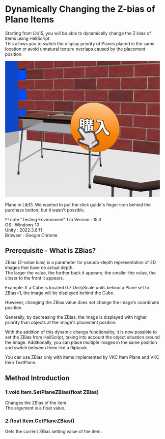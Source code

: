 # Dynamically Changing the Z-bias of Plane Items

Starting from Lib15, you will be able to dynamically change the Z-bias of items using HeliScript.  
This allows you to switch the display priority of Planes placed in the same location or avoid unnatural texture overlaps caused by the placement position.

![Zbias](img/zbias.jpg)

Plane in Lib13.
We wanted to put the click guide's finger icon behind the purchase button, but it wasn't possible.

!!! note "Testing Environment"
    Lib Version : 15.3  
    OS : Windows 10  
    Unity : 2022.3.6.f1  
    Browser : Google Chrome

## Prerequisite - What is ZBias?

ZBias (Z-value bias) is a parameter for pseudo-depth representation of 2D images that have no actual depth.  
The larger the value, the further back it appears; the smaller the value, the closer to the front it appears.

Example: If a Cube is located 0.7 UnityScale units behind a Plane set to ZBias=1, the image will be displayed behind the Cube.  

However, changing the ZBias value does not change the image's coordinate position.  

Generally, by decreasing the ZBias, the image is displayed with higher priority than objects at the image's placement position.  

With the addition of this dynamic change functionality, it is now possible to set the ZBias from HeliScript, taking into account the object situation around the image. Additionally, you can place multiple images in the same position and switch between them like a flipbook.

You can use ZBias only with items implemented by VKC Item Plane and VKC Item TextPlane.

## Method Introduction

### 1.void Item.SetPlaneZBias(float ZBias)

Changes the ZBias of the item.  
The argument is a float value.

### 2.float Item.GetPlaneZBias()

Gets the current ZBias setting value of the item.